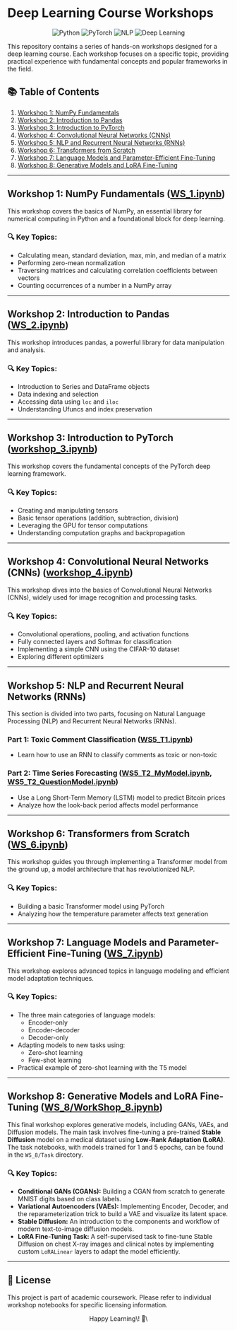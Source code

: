 # Deep Learning Course Workshops

<div align="center">
    <img src="https://img.shields.io/badge/Python-3776AB?style=for-the-badge&logo=python&logoColor=white" alt="Python">
    <img src="https://img.shields.io/badge/PyTorch-EE4C2C?style=for-the-badge&logo=pytorch&logoColor=white" alt="PyTorch">
    <img src="https://img.shields.io/badge/NLP-4CAF50?style=for-the-badge&logoColor=white" alt="NLP">
    <img src="https://img.shields.io/badge/Deep%20Learning-FF6F61?style=for-the-badge&logoColor=white" alt="Deep Learning">
</div>

This repository contains a series of hands-on workshops designed for a deep learning course. Each workshop focuses on a specific topic, providing practical experience with fundamental concepts and popular frameworks in the field.

## 📚 Table of Contents

1.  [Workshop 1: NumPy Fundamentals](https://www.google.com/search?q=%23workshop-1-numpy-fundamentals)
2.  [Workshop 2: Introduction to Pandas](https://www.google.com/search?q=%23workshop-2-introduction-to-pandas)
3.  [Workshop 3: Introduction to PyTorch](https://www.google.com/search?q=%23workshop-3-introduction-to-pytorch)
4.  [Workshop 4: Convolutional Neural Networks (CNNs)](https://www.google.com/search?q=%23workshop-4-convolutional-neural-networks-cnns)
5.  [Workshop 5: NLP and Recurrent Neural Networks (RNNs)](https://www.google.com/search?q=%23workshop-5-nlp-and-recurrent-neural-networks-rnns)
6.  [Workshop 6: Transformers from Scratch](https://www.google.com/search?q=%23workshop-6-transformers-from-scratch)
7.  [Workshop 7: Language Models and Parameter-Efficient Fine-Tuning](https://www.google.com/search?q=%23workshop-7-language-models-and-parameter-efficient-fine-tuning)
8.  [Workshop 8: Generative Models and LoRA Fine-Tuning](https://www.google.com/search?q=%23workshop-8-generative-models-and-lora-fine-tuning)

-----

## Workshop 1: NumPy Fundamentals ([WS\_1.ipynb](https://www.google.com/search?q=./WS_1.ipynb))

This workshop covers the basics of NumPy, an essential library for numerical computing in Python and a foundational block for deep learning.

### 🔍 Key Topics:

  - Calculating mean, standard deviation, max, min, and median of a matrix
  - Performing zero-mean normalization
  - Traversing matrices and calculating correlation coefficients between vectors
  - Counting occurrences of a number in a NumPy array

-----

## Workshop 2: Introduction to Pandas ([WS\_2.ipynb](https://www.google.com/search?q=./WS_2.ipynb))

This workshop introduces pandas, a powerful library for data manipulation and analysis.

### 🔍 Key Topics:

  - Introduction to Series and DataFrame objects
  - Data indexing and selection
  - Accessing data using `loc` and `iloc`
  - Understanding Ufuncs and index preservation

-----

## Workshop 3: Introduction to PyTorch ([workshop\_3.ipynb](https://www.google.com/search?q=./workshop_3.ipynb))

This workshop covers the fundamental concepts of the PyTorch deep learning framework.

### 🔍 Key Topics:

  - Creating and manipulating tensors
  - Basic tensor operations (addition, subtraction, division)
  - Leveraging the GPU for tensor computations
  - Understanding computation graphs and backpropagation

-----

## Workshop 4: Convolutional Neural Networks (CNNs) ([workshop\_4.ipynb](https://www.google.com/search?q=./workshop_4.ipynb))

This workshop dives into the basics of Convolutional Neural Networks (CNNs), widely used for image recognition and processing tasks.

### 🔍 Key Topics:

  - Convolutional operations, pooling, and activation functions
  - Fully connected layers and Softmax for classification
  - Implementing a simple CNN using the CIFAR-10 dataset
  - Exploring different optimizers

-----

## Workshop 5: NLP and Recurrent Neural Networks (RNNs)

This section is divided into two parts, focusing on Natural Language Processing (NLP) and Recurrent Neural Networks (RNNs).

### Part 1: Toxic Comment Classification ([WS5\_T1.ipynb](https://www.google.com/search?q=./WS5_T1.ipynb))

  - Learn how to use an RNN to classify comments as toxic or non-toxic

### Part 2: Time Series Forecasting ([WS5\_T2\_MyModel.ipynb](https://www.google.com/search?q=./WS5_T2_MyModel.ipynb), [WS5\_T2\_QuestionModel.ipynb](https://www.google.com/search?q=./WS5_T2_QuestionModel.ipynb))

  - Use a Long Short-Term Memory (LSTM) model to predict Bitcoin prices
  - Analyze how the look-back period affects model performance

-----

## Workshop 6: Transformers from Scratch ([WS\_6.ipynb](https://www.google.com/search?q=./WS_6.ipynb))

This workshop guides you through implementing a Transformer model from the ground up, a model architecture that has revolutionized NLP.

### 🔍 Key Topics:

  - Building a basic Transformer model using PyTorch
  - Analyzing how the temperature parameter affects text generation

-----

## Workshop 7: Language Models and Parameter-Efficient Fine-Tuning ([WS\_7.ipynb](https://www.google.com/search?q=./WS_7.ipynb))

This workshop explores advanced topics in language modeling and efficient model adaptation techniques.

### 🔍 Key Topics:

  - The three main categories of language models:
      - Encoder-only
      - Encoder-decoder
      - Decoder-only
  - Adapting models to new tasks using:
      - Zero-shot learning
      - Few-shot learning
  - Practical example of zero-shot learning with the T5 model

-----

## Workshop 8: Generative Models and LoRA Fine-Tuning ([WS\_8/WorkShop\_8.ipynb](https://www.google.com/search?q=./WS_8/WorkShop_8.ipynb))

This final workshop explores generative models, including GANs, VAEs, and Diffusion models. The main task involves fine-tuning a pre-trained **Stable Diffusion** model on a medical dataset using **Low-Rank Adaptation (LoRA)**. The task notebooks, with models trained for 1 and 5 epochs, can be found in the `WS_8/Task` directory.

### 🔍 Key Topics:

  - **Conditional GANs (CGANs):** Building a CGAN from scratch to generate MNIST digits based on class labels.
  - **Variational Autoencoders (VAEs):** Implementing Encoder, Decoder, and the reparameterization trick to build a VAE and visualize its latent space.
  - **Stable Diffusion:** An introduction to the components and workflow of modern text-to-image diffusion models.
  - **LoRA Fine-Tuning Task:** A self-supervised task to fine-tune Stable Diffusion on chest X-ray images and clinical notes by implementing custom `LoRALinear` layers to adapt the model efficiently.

-----

## 📜 License

This project is part of academic coursework. Please refer to individual workshop notebooks for specific licensing information.

<div align="center"\>
<strong\>Happy Learning\! 🚀\</strong\>
</div\>
